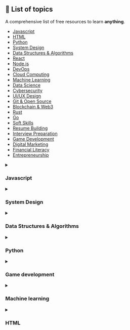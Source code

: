 ## **🚀 List of topics**

A comprehensive list of free resources to learn **anything**.

- [Javascript](#javascript)
- [HTML](#html)
- [Python](#python)
- [System Design](#system-design)
- [Data Structures & Algorithms](#data-structures--algorithms)
- [React](#react)
- [Node.js](#nodejs)
- [DevOps](#devops)
- [Cloud Computing](#cloud-computing)
- [Machine Learning](#machine-learning)
- [Data Science](#data-science)
- [Cybersecurity](#cybersecurity)
- [UI/UX Design](#uiux-design)
- [Git & Open Source](#git--open-source)
- [Blockchain & Web3](#blockchain--web3)
- [Rust](#rust)
- [Go](#go)
- [Soft Skills](#soft-skills)
- [Resume Building](#resume-building)
- [Interview Preparation](#interview-preparation)
- [Game Development](#game-development)
- [Digital Marketing](#digital-marketing)
- [Financial Literacy](#financial-literacy)
- [Entrepreneurship](#entrepreneurship)

<details id="javascript">
<summary> <h3> Javascript </h3> </summary>

### Beginner

- **[The Modern JavaScript Tutorial](https://javascript.info/)**

</details>

<details id="systemDesign">
<summary> <h3> System Design </h3> </summary>

### Intermediate

- **[System Design Primer](https://github.com/donnemartin/system-design-primer)**
- **[System Design Overview](https://github.com/karanpratapsingh/system-design)**

</details>

<details id="data-structures--algorithms">
<summary> <h3> Data Structures & Algorithms </h3> </summary>

### Beginner

- **[Neetcode 150](https://youtu.be/3OamzN90kPg?si=CcmmEVCPBulQansU)**

### Intermediate

- **[Leetcode 75](https://www.teamblind.com/post/new-year-gift---curated-list-of-top-75-leetcode-questions-to-save-your-time-OaM1orEU)**

</details>

<details id="python">
<summary> <h3> Python </h3> </summary>

### Beginner

- **[Intro to Python](https://www.youtube.com/watch?v=eWRfhZUzrAc)**
- **[Python Revision](https://www.youtube.com/watch?v=PNSIWjWAA7o)**

</details>

<details id="game-development">
<summary> <h3> Game development </h3> </summary>

### Beginner

- **[Intro to Godot](https://www.youtube.com/watch?v=LOhfqjmasi0&t=3572s)**

</details>

<details id="machine-learning">
<summary> <h3> Machine learning </h3> </summary>

### Beginner

- **[Brief intro to types of models](https://www.youtube.com/watch?v=yN7ypxC7838)**

</details>

<details id="html">
<summary> <h3> HTML </h3> </summary>

### Beginner

- **[HTML Tutorial](https://www.youtube.com/watch?v=mJgBOIoGihA)**

</details>
